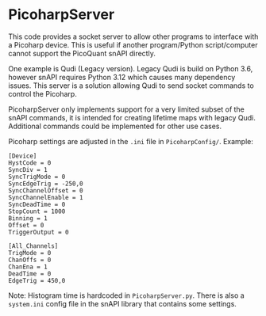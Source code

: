# PicoharpServer

This code provides a socket server to allow other programs to interface with a Picoharp device. This is useful if 
another program/Python script/computer cannot support the PicoQuant snAPI directly. 

One example is Qudi (Legacy version). Legacy Qudi is build on Python 3.6, however snAPI requires Python 3.12 which 
causes many dependency issues. This server is a solution allowing Qudi to send socket commands to control the Picoharp.

PicoharpServer only implements support for a very limited subset of the snAPI commands, it is intended for creating 
lifetime maps with legacy Qudi. Additional commands could be implemented for other use cases.

Picoharp settings are adjusted in the `.ini` file in `PicoharpConfig/`. Example:
```
[Device]
HystCode = 0
SyncDiv = 1
SyncTrigMode = 0
SyncEdgeTrig = -250,0
SyncChannelOffset = 0
SyncChannelEnable = 1
SyncDeadTime = 0
StopCount = 1000
Binning = 1
Offset = 0
TriggerOutput = 0

[All_Channels]
TrigMode = 0
ChanOffs = 0
ChanEna = 1
DeadTime = 0
EdgeTrig = 450,0
```

Note: Histogram time is hardcoded in `PicoharpServer.py`. There is also a `system.ini` config file in the snAPI library that contains some settings.

